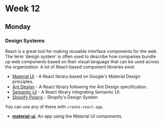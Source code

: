 # Week 12

## Monday

### Design Systems

React is a great tool for making reusable interface components for the web. The term 'design system' is often used to describe how companies bundle up web components based on their visual language that can be used across the organization. A lot of React-based component libraries exist:

* [Material UI](https://material-ui-next.com/) - A React library based on Google's Material Design principles.
* [Ant Design](https://ant.design/docs/react/introduce) - A React library following the Ant Design specification.
* [Semantic UI](https://react.semantic-ui.com/introduction) - A React library integrating Semantic UI.
* [Shopify Polaris](https://polaris.shopify.com/) - Shopify's Design System

You can use any of these with `create-react-app`.

* **[material-ui](material-ui)**. An app using the Material UI components.
